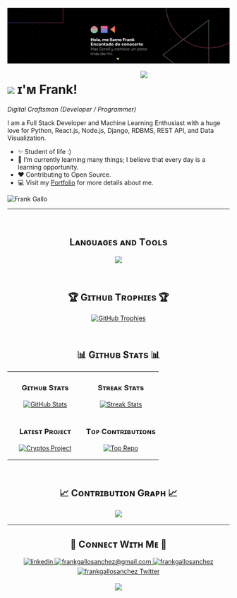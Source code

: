 <!--Banner-->
![FrankGalloSanchez Banner Image](https://github.com/FrankGalloSanchez/FrankGalloSanchez/blob/img/3.png)

<!--Night Owl image-->
<div>
  <img align="right" width="40%" src="https://owlbertsio-resized.s3.amazonaws.com/Popper.psd.full.png">
</div>

<!--Header Name-->
# <img src="https://emojis.slackmojis.com/emojis/images/1531849430/4246/blob-sunglasses.gif?1531849430" width="30"/> ɪ'ᴍ Frank! 
*Digital Craftsman (Developer / Programmer)*
<br /> 

<!--Start Intro-->               
<p align="left">I am a Full Stack Developer and Machine Learning Enthusiast with a huge love for Python, React.js, Node.js, Django, RDBMS, REST API, and Data Visualization. </p>

- ✨ Student of life :)
- 🌱 I’m currently learning many things; I believe that every day is a learning opportunity.
- ❤ Contributing to Open Source.
- 💻 Visit my [Portfolio](https://frankgallosanchez.github.io) for more details about me.
<!--End Intro-->

<!--Profile Count Badge-->
<p align="left">
  <img src="https://komarev.com/ghpvc/?username=FrankGalloSanchez&label=Profile%20views&color=1E90FF&style=for-the-badge&logo=star" alt="Frank Gallo" style="padding-right:20px;" />
</p>

---
<br />

<!--Languages and Tools Section-->       
<h2 align="center">Lᴀɴɢᴜᴀɢᴇs ᴀɴᴅ Tᴏᴏʟs</h2> 
<p align="center">
<img width="500px"  src="https://skillicons.dev/icons?i=py,java,js,html,css,react,nodejs,express,django,md,solidity,postgres,mongo,git,vscode,docker,aws,postman,supabase,linux&perline=10"  />
</p>
<br />

<!--Trophies Section-->   
<h2 align="center">🏆 Gɪᴛʜᴜʙ Tʀᴏᴘʜɪᴇs 🏆</h2>
<p align="center">
  <a href="https://github.com/FrankGalloSanchez/github-profile-trophy">
    <img src="https://github-profile-trophy.vercel.app/?username=FrankGalloSanchez&theme=darkdimmed&column=6&margin-w=20&margin-h=20" alt="GitHub Trophies">
  </a>
</p>
<br />

<!--Github stats Table--> 
<h2 align="center">📊 Gɪᴛʜᴜʙ Sᴛᴀᴛs 📊</h2>

<table width="100%">
  <tr>
    <td width="50%">
      <h3 align="center"><strong>Gɪᴛʜᴜʙ Sᴛᴀᴛs</strong></h3>
      <p align="center">
        <a href="https://github.com/FrankGalloSanchez">
          <img align="center" src="https://github-readme-stats.vercel.app/api?username=FrankGalloSanchez&count_private=true&show_icons=true&theme=blue-green" alt="GitHub Stats" />
        </a>
      </p>
    </td>
    <td width="50%">
      <h3 align="center"><strong>Sᴛʀᴇᴀᴋ Sᴛᴀᴛs</strong></h3>
      <p align="center">
        <a href="https://github.com/FrankGalloSanchez">
          <img align="center" src="https://streak-stats.demolab.com?user=FrankGalloSanchez&theme=blue-green" alt="Streak Stats" />
        </a>
      </p>
    </td>
  </tr>
  <tr>
    <td width="50%">
      <h3 align="center"><strong>Lᴀᴛᴇsᴛ Pʀᴏᴊᴇᴄᴛ</strong></h3>
      <p align="center">
        <a href="https://github.com/FrankGalloSanchez/cryptos">
          <img align="center" width="470" src="https://github-readme-stats.vercel.app/api/pin/?username=FrankGalloSanchez&repo=cryptos&theme=blue-green&show_owner=true" alt="Cryptos Project" />
        </a>
      </p>
    </td>
    <td width="50%">
      <h3 align="center"><strong>Tᴏᴘ Cᴏɴᴛʀɪʙᴜᴛɪᴏɴs</strong></h3>
      <p align="center">
        <a href="https://github.com/FrankGalloSanchez">
          <img align="center" src="https://github-contributor-stats.vercel.app/api?username=FrankGalloSanchez&limit=3&theme=blue-green&show_owner=true&combine_all_yearly_contributions=true" alt="Top Repo" />
        </a>
      </p>
    </td>
  </tr>
</table>
<br />

<!--Contribution Graph-->
<h2 align="center">📈 Cᴏɴᴛʀɪʙᴜᴛɪᴏɴ Gʀᴀᴘʜ 📈</h2>
<div align="center">
    <img src="https://github-readme-activity-graph.vercel.app/graph?username=FrankGalloSanchez&bg_color=0d1117&color=79c0ff&line=1e90ff&point=1e90ff&area=true&hide_border=false" border-radius="15">
</div>

---

<!--Contact Section--> 

<h2 align="center">🤝 Cᴏɴɴᴇᴄᴛ Wɪᴛʜ Mᴇ 🤝 </h2>
<div align="center">
 <a href="https://www.linkedin.com/in/frank-gallo-a5705a237/" target="_blank">
<img src=https://img.shields.io/badge/linkedin-%231E77B5.svg?&style=for-the-badge&logo=linkedin&logoColor=white alt=linkedin style="margin-bottom: 5px;" />
</a>
  
<a href="mailto:gallofrank806@gmail.com" target="_blank">
<img src="https://img.shields.io/badge/Gmail-D14836?style=for-the-badge&logo=gmail&logoColor=white" alt=frankgallosanchez@gmail.com mail style="margin-bottom: 5px;" />
</a>

<a href="https://www.instagram.com/franki_sanchez23/" target="_blank">
<img src=https://img.shields.io/badge/Instagram-E4405F?style=for-the-badge&logo=instagram&logoColor=white alt=frankgallosanchez Instagram style="margin-bottom: 5px;" />
</a>

<a href="https://x.com/Frank23032004" target="_blank">
<img src="https://img.shields.io/badge/Twitter-1DA1F2?style=for-the-badge&logo=twitter&logoColor=white" alt="frankgallosanchez Twitter" style="margin-bottom: 5px;" />
</a>
</div>

<!--Footer--> 
<p align="center">
  <img src="https://capsule-render.vercel.app/api?type=waving&color=gradient&height=65&section=footer"/>
</p>
